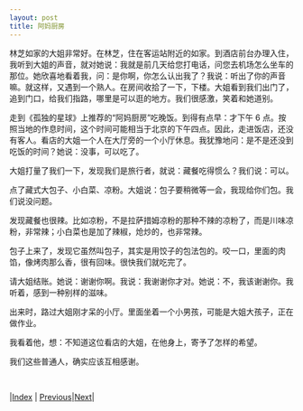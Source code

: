 ```yaml
---
layout: post
title: 阿妈厨房
---
```


林芝如家的大姐非常好。在林芝，住在客运站附近的如家。到酒店前台办理入住，我听到大姐的声音，就对她说：我就是前几天给您打电话，问您去机场怎么坐车的那位。她欣喜地看着我，问：是你啊，你怎么认出我了？我说：听出了你的声音嘛。就这样，又遇到一个熟人。在房间收拾了一下，下楼。大姐看到我们出门了，追到门口，给我们指路，哪里是可以逛的地方。我们很感激，笑着和她道别。

走到《孤独的星球》上推荐的“阿妈厨房”吃晚饭。到得有点早：才下午 6 点。按照当地的作息时间，这个时间可能相当于北京的下午四点。因此，走进饭店，还没有客人。看店的大姐一个人在大厅旁的一个小厅休息。我犹豫地问：是不是还没到吃饭的时间？她说：没事，可以吃了。

大姐打量了我们一下，发现我们是旅行者，就说：藏餐吃得惯么？我们说：可以。

点了藏式大包子、小白菜、凉粉。大姐说：包子要稍微等一会，我现给你们包。我们说没问题。

发现藏餐也很辣。比如凉粉，不是拉萨措姆凉粉的那种不辣的凉粉了，而是川味凉粉，非常辣；小白菜也是加了辣椒，炝炒的，也非常辣。

包子上来了，发现它虽然叫包子，其实是用饺子的包法包的。咬一口，里面的肉馅，像烤肉那么香，很有回味。很快我们就吃完了。

请大姐结账。她说：谢谢你啊。我说：我谢谢你才对。她说：不，我该谢谢你。我听着，感到一种别样的滋味。

出来时，路过大姐刚才呆的小厅。里面坐着一个小男孩，可能是大姐大孩子，正在做作业。

我看着他，想：不知道这位看店的大姐，在他身上，寄予了怎样的希望。

我们这些普通人，确实应该互相感谢。

<br/>

|[Index](../) | [Previous](87-xingcuo)|[Next](93-chaoshi)|
